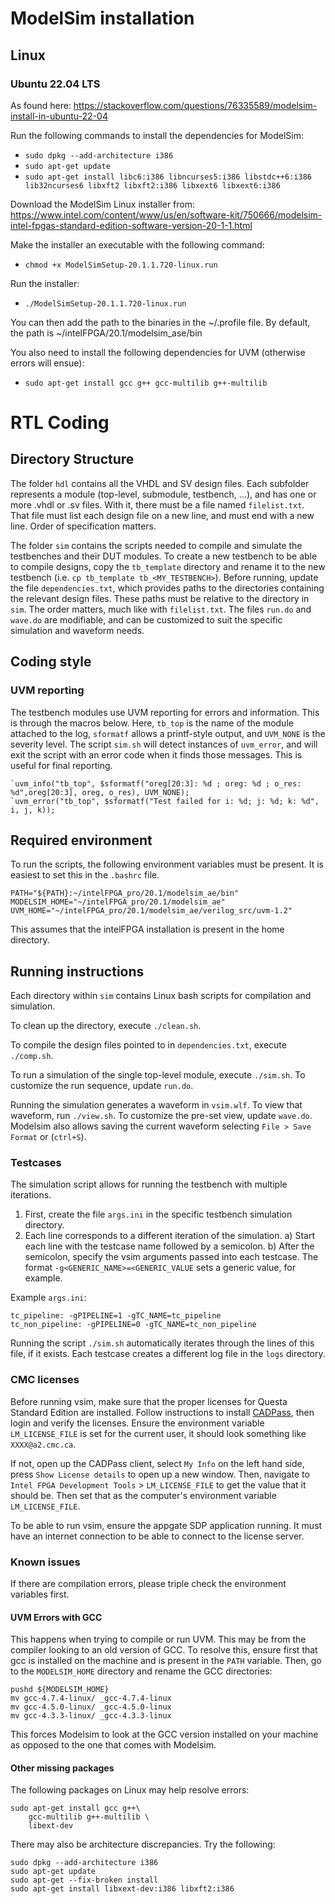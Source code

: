 # ModelSim installation

## Linux
### Ubuntu 22.04 LTS
As found here: https://stackoverflow.com/questions/76335589/modelsim-install-in-ubuntu-22-04

Run the following commands to install the dependencies for ModelSim:
* `sudo dpkg --add-architecture i386`
* `sudo apt-get update`
* `sudo apt-get install libc6:i386 libncurses5:i386 libstdc++6:i386 lib32ncurses6 libxft2 libxft2:i386 libxext6 libxext6:i386`

Download the ModelSim Linux installer from: https://www.intel.com/content/www/us/en/software-kit/750666/modelsim-intel-fpgas-standard-edition-software-version-20-1-1.html

Make the installer an executable with the following command:
* `chmod +x ModelSimSetup-20.1.1.720-linux.run`

Run the installer:
* `./ModelSimSetup-20.1.1.720-linux.run`

You can then add the path to the binaries in the ~/.profile file.
By default, the path is ~/intelFPGA/20.1/modelsim_ase/bin

You also need to install the following dependencies for UVM (otherwise errors will ensue):
* `sudo apt-get install gcc g++ gcc-multilib g++-multilib`

# RTL Coding

## Directory Structure

The folder `hdl` contains all the VHDL and SV design files. Each subfolder represents a module (top-level, submodule, testbench, ...), and has one or more .vhdl or .sv files. With it, there must be a file named `filelist.txt`. That file must list each design file on a new line, and must end with a new line. Order of specification matters.

The folder `sim` contains the scripts needed to compile and simulate the testbenches and their DUT modules. To create a new testbench to be able to compile designs, copy the `tb_template` directory and rename it to the new testbench (i.e. `cp tb_template tb_<MY_TESTBENCH>`). Before running, update the file `dependencies.txt`, which provides paths to the directories containing the relevant design files. These paths must be relative to the directory in `sim`. The order matters, much like with `filelist.txt`. The files `run.do` and `wave.do` are modifiable, and can be customized to suit the specific simulation and waveform needs.

## Coding style

### UVM reporting

The testbench modules use UVM reporting for errors and information. This is through the macros below. Here, `tb_top` is the name of the module attached to the log, `sformatf` allows a printf-style output, and `UVM_NONE` is the severity level. The script `sim.sh` will detect instances of `uvm_error`, and will exit the script with an error code when it finds those messages. This is useful for final reporting.

```
`uvm_info("tb_top", $sformatf("oreg[20:3]: %d ; oreg: %d ; o_res: %d",oreg[20:3], oreg, o_res), UVM_NONE);
`uvm_error("tb_top", $sformatf("Test failed for i: %d; j: %d; k: %d", i, j, k));
```

## Required environment

To run the scripts, the following environment variables must be present. It is easiest to set this in the `.bashrc` file.

```
PATH="${PATH}:~/intelFPGA_pro/20.1/modelsim_ae/bin"
MODELSIM_HOME="~/intelFPGA_pro/20.1/modelsim_ae"
UVM_HOME="~/intelFPGA_pro/20.1/modelsim_ae/verilog_src/uvm-1.2"
```

This assumes that the intelFPGA installation is present in the home directory.

## Running instructions

Each directory within `sim` contains Linux bash scripts for compilation and simulation.

To clean up the directory, execute `./clean.sh`.

To compile the design files pointed to in `dependencies.txt`, execute `./comp.sh`.

To run a simulation of the single top-level module, execute `./sim.sh`. To customize the run sequence, update `run.do`.

Running the simulation generates a waveform in `vsim.wlf`. To view that waveform, run `./view.sh`. To customize the pre-set view, update `wave.do`. Modelsim also allows saving the current waveform selecting `File > Save Format` or (`ctrl+S`).

### Testcases

The simulation script allows for running the testbench with multiple iterations.

1) First, create the file `args.ini` in the specific testbench simulation directory.
2) Each line corresponds to a different iteration of the simulation.
  a) Start each line with the testcase name followed by a semicolon.
  b) After the semicolon, specify the vsim arguments passed into each testcase. The format `-g<GENERIC_NAME>=<GENERIC_VALUE` sets a generic value, for example.

Example `args.ini`:
```
tc_pipeline: -gPIPELINE=1 -gTC_NAME=tc_pipeline
tc_non_pipeline: -gPIPELINE=0 -gTC_NAME=tc_non_pipeline
```

Running the script `./sim.sh` automatically iterates through the lines of this file, if it exists. Each testcase creates a different log file in the `logs` directory.

### CMC licenses

Before running vsim, make sure that the proper licenses for Questa Standard Edition are installed. Follow instructions to install [CADPass](https://account.cmc.ca/WhatWeOffer/Products/CMC-00200-07055.aspx), then login and verify the licenses. Ensure the environment variable `LM_LICENSE_FILE` is set for the current user, it should look something like `XXXX@a2.cmc.ca`.

If not, open up the CADPass client, select `My Info` on the left hand side, press `Show License details` to open up a new window. Then, navigate to `Intel FPGA Development Tools` > `LM_LICENSE_FILE` to get the value that it should be. Then set that as the computer's environment variable `LM_LICENSE_FILE`.

To be able to run vsim, ensure the appgate SDP application running. It must have an internet connection to be able to connect to the license server.

### Known issues

If there are compilation errors, please triple check the environment variables first.

#### UVM Errors with GCC

This happens when trying to compile or run UVM. This may be from the compiler looking to an old version of GCC. To resolve this, ensure first that gcc is installed on the machine and is present in the `PATH` variable. Then, go to the `MODELSIM_HOME` directory and rename the GCC directories:

```
pushd ${MODELSIM_HOME}
mv gcc-4.7.4-linux/ _gcc-4.7.4-linux
mv gcc-4.5.0-linux/ _gcc-4.5.0-linux
mv gcc-4.3.3-linux/ _gcc-4.3.3-linux
```

This forces Modelsim to look at the GCC version installed on your machine as opposed to the one that comes with Modelsim.

#### Other missing packages

The following packages on Linux may help resolve errors:

```
sudo apt-get install gcc g++\
    gcc-multilib g++-multilib \
    libext-dev
```

There may also be architecture discrepancies. Try the following:

```
sudo dpkg --add-architecture i386
sudo apt-get update
sudo apt-get --fix-broken install
sudo apt-get install libxext-dev:i386 libxft2:i386
```
